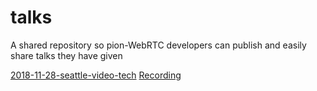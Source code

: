 # talks
A shared repository so pion-WebRTC developers can publish and easily share talks they have given

[2018-11-28-seattle-video-tech](https://htmlpreview.github.io/?https://github.com/pions/talks/blob/master/2018-11-28-seattle-video-tech.html) [Recording](https://youtu.be/ezZYd5NsxE4)
